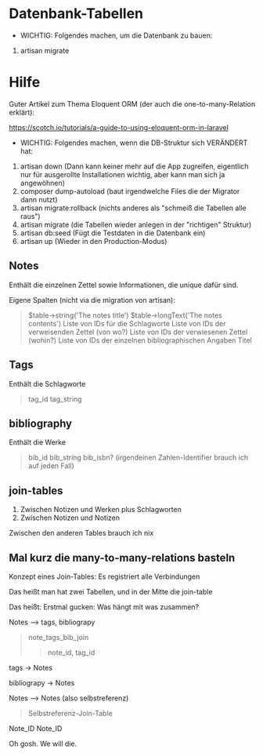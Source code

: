 # Datenbank-Tabellen

* WICHTIG: Folgendes machen, um die Datenbank zu bauen:

1. artisan migrate

# Hilfe

Guter Artikel zum Thema Eloquent ORM (der auch die one-to-many-Relation erklärt):

https://scotch.io/tutorials/a-guide-to-using-eloquent-orm-in-laravel

* WICHTIG: Folgendes machen, wenn die DB-Struktur sich VERÄNDERT hat:

1. artisan down (Dann kann keiner mehr auf die App zugreifen, eigentlich nur für ausgerollte Installationen wichtig, aber kann man sich ja angewöhnen)
2. composer dump-autoload (baut irgendwelche Files die der Migrator dann nutzt)
3. artisan migrate:rollback (nichts anderes als "schmeiß die Tabellen alle raus")
4. artisan migrate (die Tabellen wieder anlegen in der "richtigen" Struktur)
5. artisan db:seed (Fügt die Testdaten in die Datenbank ein)
6. artisan up (Wieder in den Production-Modus)

## Notes

Enthält die einzelnen Zettel sowie Informationen, die unique dafür sind.

Eigene Spalten (nicht via die migration von artisan):

> $table->string('The notes title')
> $table->longText('The notes contents')
> Liste von IDs für die Schlagworte
> Liste von IDs der verweisenden Zettel (von wo?)
> Liste von IDs der verwiesenen Zettel (wohin?)
> Liste von IDs der einzelnen bibliographischen Angaben
> Titel

## Tags

Enthält die Schlagworte

> tag_id
> tag_string

## bibliography

Enthält die Werke

> bib_id
> bib_string
> bib_isbn? (irgendeinen Zahlen-Identifier brauch ich auf jeden Fall)

## join-tables

1. Zwischen Notizen und Werken plus Schlagworten
2. Zwischen Notizen und Notizen 

Zwischen den anderen Tables brauch ich nix

## Mal kurz die many-to-many-relations basteln

Konzept eines Join-Tables: Es registriert alle Verbindungen

Das heißt man hat zwei Tabellen, und in der Mitte die join-table

Das heißt: Erstmal gucken: Was hängt mit was zusammen?

Notes --> tags, bibliograpy
> note_tags_bib_join
>> note_id, tag_id

tags -> Notes

bibliograpy -> Notes

Notes --> Notes (also selbstreferenz)

> Selbstreferenz-Join-Table

Note_ID Note_ID

Oh gosh. We will die.
